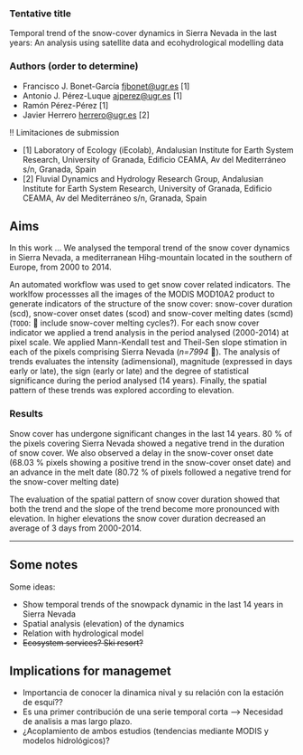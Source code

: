 ### Tentative title

Temporal trend of the snow-cover dynamics in Sierra Nevada in the last years: An analysis using satellite data and ecohydrological modelling data 

### Authors (order to determine)
* Francisco J. Bonet-García <fjbonet@ugr.es> [1]
* Antonio J. Pérez-Luque <ajperez@ugr.es> [1]
* Ramón Pérez-Pérez [1]
* Javier Herrero <herrero@ugr.es> [2]

:bangbang: Limitaciones de submission
 
* [1] Laboratory of Ecology (iEcolab), Andalusian Institute for Earth System Research, University of Granada, Edificio CEAMA, Av del Mediterráneo s/n, Granada, Spain 
* [2] Fluvial Dynamics and Hydrology Research Group, Andalusian Institute for Earth System Research, University of Granada, Edificio CEAMA, Av del Mediterráneo s/n, Granada, Spain


## Aims 

In this work ... 
We analysed the temporal trend of the snow cover dynamics in Sierra Nevada, a mediterranean Hihg-mountain located in the southern of Europe, from 2000 to 2014. 



An automated workflow was used to get snow cover related indicators. The worklfow processses all the images of the MODIS MOD10A2 product to generate indicators of the structure of the snow cover: snow-cover duration (scd), snow-cover onset dates (scod) and snow-cover melting dates (scmd) (`TODO`: :red_circle: include snow-cover melting cycles?). For each snow cover indicator we applied a trend analysis in the period analysed (2000-2014) at pixel scale. We applied Mann-Kendall test and Theil-Sen slope stimation in each of the pixels comprising Sierra Nevada (*n=7994* :red_circle:). The analysis of trends evaluates the intensity (adimensional), magnitude (expressed in days early or late), the sign (early or late) and the degree of statistical significance during the period analysed (14 years). Finally, the spatial pattern of these trends was explored according to elevation. 

### Results 
Snow cover has undergone significant changes in the last 14 years. 80 % of the pixels covering Sierra Nevada showed a negative trend in the duration of snow cover. We also observed a delay in the snow-cover onset date (68.03 % pixels showing a positive trend in the snow-cover onset date) and an advance in the melt date (80.72 % of pixels followed a negative trend for the snow-cover melting date)

The evaluation of the spatial pattern of snow cover duration showed that both the trend and the slope of the trend become more pronounced with elevation. In higher elevations the snow cover duration decreased an average of 3 days from 2000-2014. 


--- 





## Some notes 
Some ideas:
* Show temporal trends of the snowpack dynamic in the last 14 years in Sierra Nevada
* Spatial analysis (elevation) of the dynamics 
* Relation with hydrological model 
* ~~Ecosystem services? Ski resort?~~ 


## Implications for managemet
* Importancia de conocer la dinamica nival y su relación con la estación de esquí?? 
* Es una primer contribución de una serie temporal corta --> Necesidad de analisis a mas largo plazo. 
* ¿Acoplamiento de ambos estudios (tendencias mediante MODIS y modelos hidrológicos)? 

